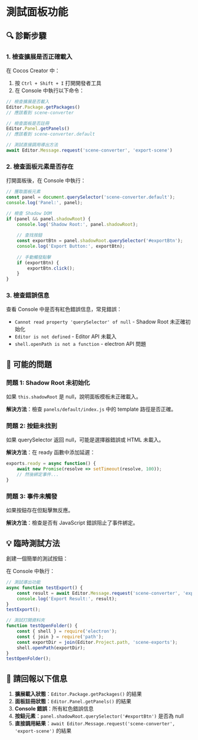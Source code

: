 # 測試面板功能

## 🔍 診斷步驟

### 1. 檢查擴展是否正確載入

在 Cocos Creator 中：
1. 按 `Ctrl + Shift + I` 打開開發者工具
2. 在 Console 中執行以下命令：

```javascript
// 檢查擴展是否載入
Editor.Package.getPackages()
// 應該看到 scene-converter

// 檢查面板是否註冊
Editor.Panel.getPanels()
// 應該看到 scene-converter.default

// 測試直接調用導出方法
await Editor.Message.request('scene-converter', 'export-scene')
```

### 2. 檢查面板元素是否存在

打開面板後，在 Console 中執行：

```javascript
// 獲取面板元素
const panel = document.querySelector('scene-converter.default');
console.log('Panel:', panel);

// 檢查 Shadow DOM
if (panel && panel.shadowRoot) {
    console.log('Shadow Root:', panel.shadowRoot);
    
    // 查找按鈕
    const exportBtn = panel.shadowRoot.querySelector('#exportBtn');
    console.log('Export Button:', exportBtn);
    
    // 手動觸發點擊
    if (exportBtn) {
        exportBtn.click();
    }
}
```

### 3. 檢查錯誤信息

查看 Console 中是否有紅色錯誤信息，常見錯誤：
- `Cannot read property 'querySelector' of null` - Shadow Root 未正確初始化
- `Editor is not defined` - Editor API 未載入
- `shell.openPath is not a function` - electron API 問題

## 🐛 可能的問題

### 問題 1: Shadow Root 未初始化
如果 `this.shadowRoot` 是 null，說明面板模板未正確載入。

**解決方法**：檢查 `panels/default/index.js` 中的 template 路徑是否正確。

### 問題 2: 按鈕未找到
如果 querySelector 返回 null，可能是選擇器錯誤或 HTML 未載入。

**解決方法**：在 ready 函數中添加延遲：
```javascript
exports.ready = async function() {
    await new Promise(resolve => setTimeout(resolve, 100));
    // 然後綁定事件...
}
```

### 問題 3: 事件未觸發
如果按鈕存在但點擊無反應。

**解決方法**：檢查是否有 JavaScript 錯誤阻止了事件綁定。

## 💡 臨時測試方法

創建一個簡單的測試按鈕：

在 Console 中執行：
```javascript
// 測試導出功能
async function testExport() {
    const result = await Editor.Message.request('scene-converter', 'export-scene');
    console.log('Export Result:', result);
}
testExport();

// 測試打開資料夾
function testOpenFolder() {
    const { shell } = require('electron');
    const { join } = require('path');
    const exportDir = join(Editor.Project.path, 'scene-exports');
    shell.openPath(exportDir);
}
testOpenFolder();
```

## 📝 請回報以下信息

1. **擴展載入狀態**：`Editor.Package.getPackages()` 的結果
2. **面板註冊狀態**：`Editor.Panel.getPanels()` 的結果
3. **Console 錯誤**：所有紅色錯誤信息
4. **按鈕元素**：`panel.shadowRoot.querySelector('#exportBtn')` 是否為 null
5. **直接調用結果**：`await Editor.Message.request('scene-converter', 'export-scene')` 的結果
